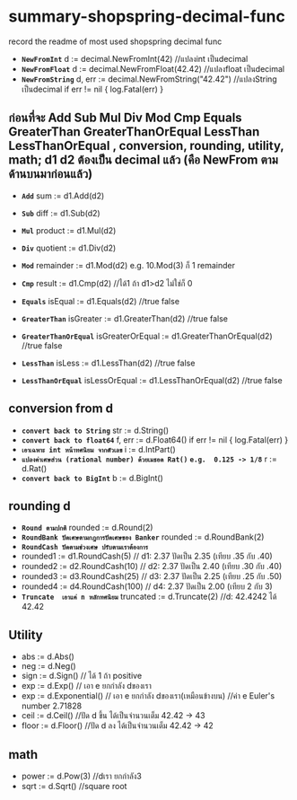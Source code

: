 # summary-shopspring-decimal-func
record the readme of most used shopspring decimal func
- **`NewFromInt`**
  d := decimal.NewFromInt(42)   //แปลงint เป็นdecimal
- **`NewFromFloat`**
  d := decimal.NewFromFloat(42.42)   //แปลงfloat เป็นdecimal
- **`NewFromString`**
  d, err := decimal.NewFromString("42.42")   //แปลงString เป็นdecimal
  if err != nil {
    log.Fatal(err)
  }
## ก่อนที่จะ Add Sub Mul Div Mod Cmp Equals GreaterThan GreaterThanOrEqual LessThan LessThanOrEqual , conversion, rounding, utility, math; d1 d2 ต้องเป็น decimal แล้ว (คือ NewFrom ตามด้านบนมาก่อนแล้ว)
- **`Add`**
  sum := d1.Add(d2)
- **`Sub`**
  diff := d1.Sub(d2)
- **`Mul`**
  product := d1.Mul(d2)
- **`Div`**
  quotient := d1.Div(d2)
- **`Mod`**
  remainder := d1.Mod(d2)   e.g. 10.Mod(3) ก็ 1 remainder

- **`Cmp`**
  result := d1.Cmp(d2)    //ได้1 ถ้า d1>d2  ไม่ใช่ก็ 0
- **`Equals`**
  isEqual := d1.Equals(d2)   //true false
- **`GreaterThan`**
  isGreater := d1.GreaterThan(d2)   //true false
- **`GreaterThanOrEqual`**
  isGreaterOrEqual := d1.GreaterThanOrEqual(d2)   //true false
- **`LessThan`**
  isLess := d1.LessThan(d2)   //true false
- **`LessThanOrEqual`**
  isLessOrEqual := d1.LessThanOrEqual(d2)   //true false
  
## conversion from d
- **`convert back to String`**
  str := d.String()
- **`convert back to float64`**
  f, err := d.Float64()
  if err != nil {
      log.Fatal(err)
  }
- **`เอาเฉพาะ int หน้าทศนิยม จากตัวเลข`**
  i := d.IntPart()
- **`แปลงค่าเศษส่วน (rational number) ด้วยเมธอด Rat()`**
  **`e.g.  0.125 -> 1/8`**
  r := d.Rat()
- **`convert back to BigInt`**
  b := d.BigInt()
  
## rounding d
- **`Round ตามปกติ`**
  rounded := d.Round(2)
- **`RoundBank ปัดเศษตามกฎการปัดเศษของ Banker`**
  rounded := d.RoundBank(2)
- **`RoundCash ปัดตามช่วงเศษ ปรับตามเราต้องการ`**
- rounded1 := d1.RoundCash(5)  // d1: 2.37 ปัดเป็น 2.35 (เทียบ .35 กับ .40)
- rounded2 := d2.RoundCash(10)  // d2: 2.37 ปัดเป็น 2.40 (เทียบ .30 กับ .40)
- rounded3 := d3.RoundCash(25)  // d3: 2.37 ปัดเป็น 2.25 (เทียบ .25 กับ .50)
- rounded4 := d4.RoundCash(100)  // d4: 2.37 ปัดเป็น 2.00 (เทียบ 2 กับ 3)
- **`Truncate  เอาแค่ n หลักทศนิยม`**
  truncated := d.Truncate(2)   //d: 42.4242 ได้ 42.42

## Utility
- abs := d.Abs()
- neg := d.Neg()
- sign := d.Sign()          // ได้ 1 ถ้า positive
- exp := d.Exp()  // เอา e ยกกำลัง dของเรา
- exp := d.Exponential()  // เอา e ยกกำลัง dของเรา(เหมือนข้างบน) //ค่า e Euler's number 2.71828
- ceil := d.Ceil()  //ปัด d ขึ้น ได้เป็นจำนวนเต็ม   42.42 -> 43
- floor := d.Floor()  //ปัด d ลง ได้เป็นจำนวนเต็ม   42.42 -> 42
## math
- power := d.Pow(3)  //dเรา ยกกำลัง3
- sqrt := d.Sqrt()  //square root
   
